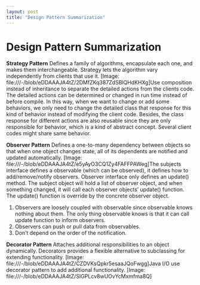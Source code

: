 ```yaml
---
layout: post
title: "Design Pattern Summarization"
---
```

# Design Pattern Summarization

**Strategy Pattern**
Defines a family of algorithms, encapsulate each one, and makes them interchangeable. Strategy lets the algorithm vary independently from clients that use it.
[Image: file:///-/blob/eDDAAAJA4tZ/2DMfZKq387ZdSBlQHdKHXg]Use composition instead of inheritance to separate the detailed actions from the clients code. The detailed actions can be determined or changed in run time instead of before compile. In this way, when we want to change or add some behaviors, we only need to change the detailed class that response for this kind of behavior instead of modifying the client code. Besides, the class response for different actions are also reusable since they are only responsible for behavior, which is a kind of abstract concept. Several client codes might share same behavior.

**Observer Pattern**
Defines a one-to-many dependency between objects so that when one object changes state, all of its dependents are notified and updated automatically.
[Image: file:///-/blob/eDDAAAJA4tZ/e5yAyO3CQ1Zy4FAFFPAWeg]The subjects interface defines a observable (which can be observed), it defines how to add/remove/notify observers. Observer interface only defines an update() method. The subject object will hold a list of observer object, and when something changed, it will call each observer objects’ update() function. The update() function is override by the concrete observer object.

1. Observers are loosely coupled with observable since observable knows nothing about them. The only thing observable knows is that it can call update function to inform observers.
2. Observers can push or pull data from observables.
3. Don’t depend on the order of the notification.

**Decorator Pattern**
Attaches additional responsibilities to an object dynamically.  Decorators provides a flexible alternative to subclassing for extending functionality.
[Image: file:///-/blob/eDDAAAJA4tZ/CZDVKsQpkr5esaaJQoFwgg]Java I/O use decorator pattern to add additional functionality.
[Image: file:///-/blob/eDDAAAJA4tZ/SIGPLcv8wUOvYcMxmfma8Q]
